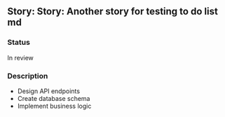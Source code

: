## Story: Story: Another story for testing to do list md

### Status

In review

### Description

- Design API endpoints
- Create database schema
- Implement business logic

